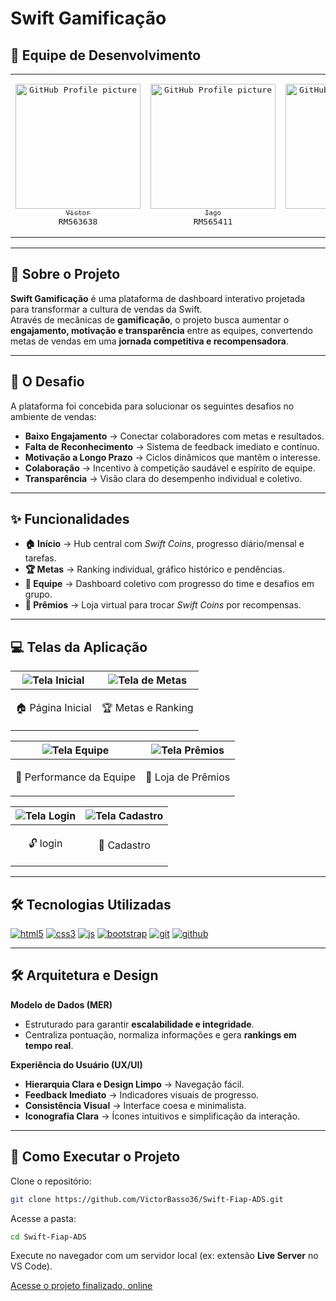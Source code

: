 # Swift Gamificação  

## 👥 Equipe de Desenvolvimento  
<table>
<tr>
<td align="center" width="200"><pre><a href="#"><img src="https://avatars.githubusercontent.com/u/000?v=4" width="200" alt="GitHub Profile picture"/><br><sub>Victor</sub></a><br>RM563638</pre></td>
<td align="center" width="200"><pre><a href="#"><img src="https://avatars.githubusercontent.com/u/000?v=4" width="200" alt="GitHub Profile picture"/><br><sub>Iago</sub></a><br>RM565411</pre></td>
<td align="center" width="200"><pre><a href="#"><img src="https://avatars.githubusercontent.com/u/000?v=4" width="200" alt="GitHub Profile picture"/><br><sub>Henrique</sub></a><br>RM563694</pre></td>
</tr>
</table>  

---

## 📄 Sobre o Projeto  
**Swift Gamificação** é uma plataforma de dashboard interativo projetada para transformar a cultura de vendas da Swift.  
Através de mecânicas de **gamificação**, o projeto busca aumentar o **engajamento, motivação e transparência** entre as equipes, convertendo metas de vendas em uma **jornada competitiva e recompensadora**.  

---

## 🎯 O Desafio  
A plataforma foi concebida para solucionar os seguintes desafios no ambiente de vendas:  
- **Baixo Engajamento** → Conectar colaboradores com metas e resultados.  
- **Falta de Reconhecimento** → Sistema de feedback imediato e contínuo.  
- **Motivação a Longo Prazo** → Ciclos dinâmicos que mantêm o interesse.  
- **Colaboração** → Incentivo à competição saudável e espírito de equipe.  
- **Transparência** → Visão clara do desempenho individual e coletivo.  

---

## ✨ Funcionalidades  
- **🏠 Início** → Hub central com *Swift Coins*, progresso diário/mensal e tarefas.  
- **🏆 Metas** → Ranking individual, gráfico histórico e pendências.  
- **👥 Equipe** → Dashboard coletivo com progresso do time e desafios em grupo.  
- **🎁 Prêmios** → Loja virtual para trocar *Swift Coins* por recompensas.  

---

## 💻 Telas da Aplicação  
| ![Tela Inicial](https://i.imgur.com/uR2N8eO.png) | ![Tela de Metas](https://i.imgur.com/zWzHh98.png) |  
|------------------------------------|------------------------------------|  
| <p align="center">🏠 Página Inicial</p> | <p align="center">🏆 Metas e Ranking</p> |  

| ![Tela Equipe](https://i.imgur.com/00e8T1F.png) | ![Tela Prêmios](https://i.imgur.com/KxT5g95.png) |  
|------------------------------------|------------------------------------|  
| <p align="center">👥 Performance da Equipe</p> | <p align="center">🎁 Loja de Prêmios</p> |

| ![Tela Login](https://i.imgur.com/00e8T1F.png) | ![Tela Cadastro](https://i.imgur.com/KxT5g95.png) |  
|------------------------------------|------------------------------------|  
| <p align="center">🔓 login</p> | <p align="center">🔐 Cadastro</p> |  

---

## 🛠️ Tecnologias Utilizadas  
<div style="display: inline_block">
  <a href="#"><img alt="html5" src="https://img.shields.io/badge/HTML5-E34F26?style=for-the-badge&logo=html5&logoColor=white" /></a>
  <a href="#"><img alt="css3" src="https://img.shields.io/badge/CSS3-1572B6?style=for-the-badge&logo=css3&logoColor=white" /></a>
  <a href="#"><img alt="js" src="https://img.shields.io/badge/JavaScript-F7DF1E?style=for-the-badge&logo=javascript&logoColor=black" /></a>
  <a href="#"><img alt="bootstrap" src="https://img.shields.io/badge/Bootstrap-563D7C?style=for-the-badge&logo=bootstrap&logoColor=white" /></a>
  <a href="#"><img alt="git" src="https://img.shields.io/badge/GIT-E44C30?style=for-the-badge&logo=git&logoColor=white"></a>
  <a href="#"><img alt="github" src="https://img.shields.io/badge/GitHub-100000?style=for-the-badge&logo=github&logoColor=white"></a>
</div>  

---

## 🛠️ Arquitetura e Design  
**Modelo de Dados (MER)**  
- Estruturado para garantir **escalabilidade e integridade**.  
- Centraliza pontuação, normaliza informações e gera **rankings em tempo real**.  

**Experiência do Usuário (UX/UI)**  
- **Hierarquia Clara e Design Limpo** → Navegação fácil.  
- **Feedback Imediato** → Indicadores visuais de progresso.  
- **Consistência Visual** → Interface coesa e minimalista.  
- **Iconografia Clara** → Ícones intuitivos e simplificação da interação.  

---

## 🚀 Como Executar o Projeto  
Clone o repositório:  
```bash
git clone https://github.com/VictorBasso36/Swift-Fiap-ADS.git
```

Acesse a pasta:  
```bash
cd Swift-Fiap-ADS
```

Execute no navegador com um servidor local (ex: extensão **Live Server** no VS Code).  

[Acesse o projeto finalizado, online](https://swift-fiap-ads.vercel.app/)